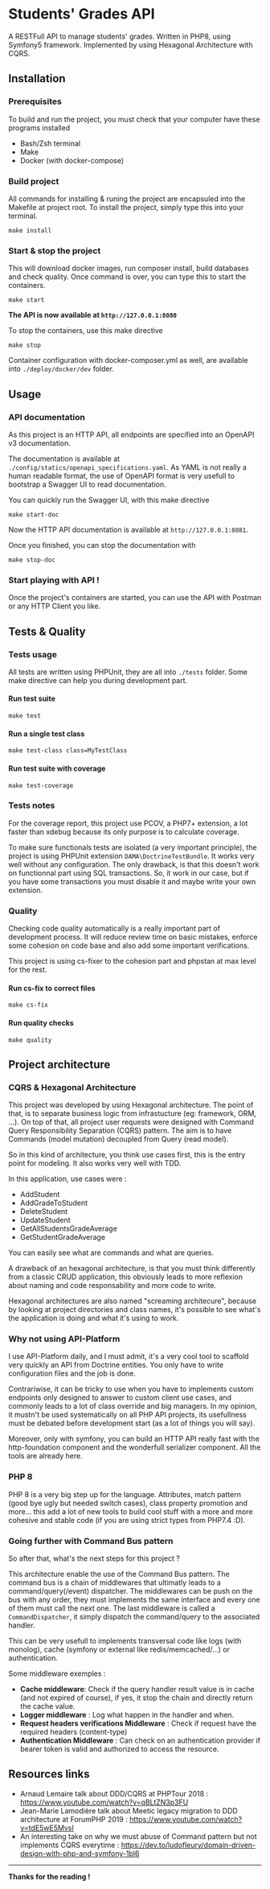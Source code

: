 # Students' Grades API

A RESTFull API to manage students' grades. Written in PHP8, using Symfony5 framework.
Implemented by using Hexagonal Architecture with CQRS.

## Installation

### Prerequisites

To build and run the project, you must check that your computer have these programs installed
* Bash/Zsh terminal
* Make
* Docker (with docker-compose)

### Build project

All commands for installing & runing the project are encapsuled into the Makefile at project root. 
To install the project, simply type this into your terminal.

```
make install
```

### Start & stop the project

This will download docker images, run composer install, build databases and check quality.
Once command is over, you can type this to start the containers.

```
make start
```

**The API is now available at `http://127.0.0.1:8080`**

To stop the containers, use this make directive

```
make stop
```

Container configuration with docker-composer.yml as well, are available into `./deploy/docker/dev` folder.

## Usage

### API documentation
As this project is an HTTP API, all endpoints are specified into an OpenAPI v3 documentation.

The documentation is available at `./config/statics/openapi_specifications.yaml`. 
As YAML is not really a human readable format, 
the use of OpenAPI format is very usefull to bootstrap a Swagger UI to read documentation.

You can quickly run the Swagger UI, with this make directive

```
make start-doc
```

Now the HTTP API documentation is available at `http://127.0.0.1:8081`.

Once you finished, you can stop the documentation with 

```
make stop-doc
```

### Start playing with API !

Once the project's containers are started, you can use the API with Postman or any HTTP Client you like.

## Tests & Quality

### Tests usage

All tests are written using PHPUnit, they are all into `./tests` folder. 
Some make directive can help you during development part.

#### Run test suite

```
make test
```

#### Run a single test class

```
make test-class class=MyTestClass
```

#### Run test suite with coverage

```
make test-coverage
```

### Tests notes

For the coverage report, this project use PCOV, a PHP7+ extension, 
a lot faster than xdebug because its only purpose is to calculate coverage.

To make sure functionals tests are isolated (a very important principle), 
the project is using PHPUnit extension `DAMA\DoctrineTestBundle`. It works very well without any configuration. The only drawback, is that
this doesn't work on functionnal part using SQL transactions. So, it work in our case, but if you have some transactions you must disable it and maybe write your own extension.

### Quality

Checking code quality automatically is a really important part of development process. It will reduce review time on basic mistakes, enforce
some cohesion on code base and also add some important verifications.

This project is using cs-fixer to the cohesion part and phpstan at max level for the rest.

#### Run cs-fix to correct files

```
make cs-fix
```

#### Run quality checks

```
make quality
```

## Project architecture

### CQRS & Hexagonal Architecture

This project was developed by using Hexagonal architecture. The point of that, is to separate business logic from infrastucture (eg: framework, ORM, ...).
On top of that, all project user requests were designed with Command Query Responsibility Separation (CQRS) pattern. The aim is to have Commands (model mutation) 
decoupled from Query (read model).

So in this kind of architecture, you think use cases first, this is the entry point for modeling. It also works very well with TDD.

In this application, use cases were :
* AddStudent
* AddGradeToStudent
* DeleteStudent
* UpdateStudent
* GetAllStudentsGradeAverage
* GetStudentGradeAverage

You can easily see what are commands and what are queries.

A drawback of an hexagonal architecture, is that you must think differently from a classic CRUD application, 
this obviously leads to more reflexion about naming and code responsability and more code to write.

Hexagonal architectures are also named "screaming architecure", because by looking at project directories and class names,
it's possible to see what's the application is doing and what it's using to work.

### Why not using API-Platform

I use API-Platform daily, and I must admit, it's a very cool tool to scaffold very quickly an API from Doctrine entities. You only have to write configuration files and the job is done.

Contrariwise, it can be tricky to use when you have to implements custom endpoints only designed to answer to custom client use cases,
and commonly leads to a lot of class override and big managers. 
In my opinion, it mustn't be used systematically on all PHP API projects, its usefullness must be debated before development start (as a lot of things you will say).

Moreover, only with symfony, you can build an HTTP API really fast
with the http-foundation component and the wonderfull serializer component. All the tools are already here.

### PHP 8

PHP 8 is a very big step up for the language. Attributes, match pattern (good bye ugly but needed switch cases), class property promotion and more... 
this add a lot of new tools to build cool stuff with a more and more cohesive and stable code (if you are using strict types from PHP7.4 :D).

### Going further with Command Bus pattern

So after that, what's the next steps for this project ?

This architecture enable the use of the Command Bus pattern. The command bus is a chain of middlewares that ultimatly leads to a command/query(/event) dispatcher.
The middlewares can be push on the bus with any order, they must implements the same interface and every one of them must call the next one. The last middleware is called a `CommandDispatcher`,
it simply dispatch the command/query to the associated handler.

This can be very usefull to implements transversal code like logs (with monolog), cache (symfony or external like redis/memcached/...) or authentication.

Some middleware exemples :
* **Cache middleware**: Check if the query handler result value is in cache (and not expired of course), if yes, it stop the chain and directly return the cache value.
* **Logger middleware** : Log what happen in the handler and when.
* **Request headers verifications Middleware** : Check if request have the required headers (content-type)
* **Authentication Middleware** : Can check on an authentication provider if bearer token is valid and authorized to access the resource.

## Resources links

* Arnaud Lemaire talk about DDD/CQRS at PHPTour 2018 : https://www.youtube.com/watch?v=qBLtZN3p3FU
* Jean-Marie Lamodière talk about Meetic legacy migration to DDD architecture at ForumPHP 2019 : https://www.youtube.com/watch?v=tdE5wE5MvsI
* An interesting take on why we must abuse of Command pattern but not implements CQRS everytime : https://dev.to/ludofleury/domain-driven-design-with-php-and-symfony-1bl6

----

**Thanks for the reading !**
